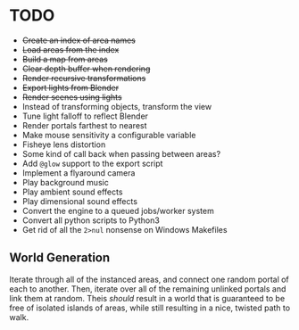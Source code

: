 TODO
====

  - ~~Create an index of area names~~
  - ~~Load areas from the index~~
  - ~~Build a map from areas~~
  - ~~Clear depth buffer when rendering~~
  - ~~Render recursive transformations~~
  - ~~Export lights from Blender~~
  - ~~Render scenes using lights~~
  - Instead of transforming objects, transform the view
  - Tune light falloff to reflect Blender
  - Render portals farthest to nearest
  - Make mouse sensitivity a configurable variable
  - Fisheye lens distortion
  - Some kind of call back when passing between areas?
  - Add `@glow` support to the export script
  - Implement a flyaround camera
  - Play background music
  - Play ambient sound effects
  - Play dimensional sound effects
  - Convert the engine to a queued jobs/worker system
  - Convert all python scripts to Python3
  - Get rid of all the `2>nul` nonsense on Windows Makefiles
  
World Generation
----------------

Iterate through all of the instanced areas, and connect one random portal of each to another. Then, iterate over all of the remaining unlinked portals and link them at random. Theis _should_ result in a world that is guaranteed to be free of isolated islands of areas, while still resulting in a nice, twisted path to walk.
